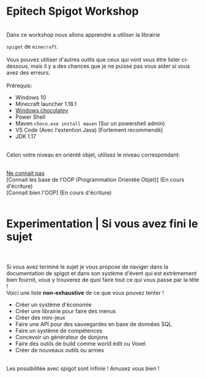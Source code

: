 # Epitech Spigot Workshop <br>
<br>
Dans ce workshop nous allons apprendre a utiliser la librairie

`spigot` de `minecraft`.<br>
<br>
Vous pouvez utiliser d'autres outils que ceux qui vont vous être lister ci-dessous, mais il y a des chances que je ne puisse pas vous aider si vous avez des erreurs. <br><br>
Prérequis:<br>

- Windows 10
- Minecraft launcher 1.18.1
- [Windows chocolatey](https://docs.chocolatey.org/en-us/choco/setup)
- Power Shell
- Maven `choco.exe install maven` (Sur un powershell admin)
- VS Code (Avec l'extention Java) [Fortement recommendé]
- JDK 1.17
<br>
Celon votre niveau en orienté objet, utilisez le niveau correspondant:<br><br>

[Ne connait pas](/tek1/sujet.md) <br>
[Connait les base de l'OOP (Programmation Orientée Objet)] (En cours d'écriture)<br>
[Connait bien l'OOP] (En cours d'écriture)<br>
<br>

# Experimentation | Si vous avez fini le sujet<br><br>

Si vous avez terminé le sujet je vous propose de naviger dans la documentation de spigot et dans son système d'évent qui est extrèmement bien fournit, vous y trouverez de quoi faire tout ce qui vous passe par la tête !<br>
Voici une liste **non-exhaustive** de ce que vous pouvez tenter ! <br>

- Créer un système d'économie
- Créer une librairie pour faire des menus
- Créer des mini-jeux
- Faire une API pour des sauvegardes en base de données SQL
- Faire un système de compétences
- Concevoir un générateur de donjons
- Faire des outils de build comme world édit ou Voxel
- Créer de nouveaux outils ou armes
<br><br>

Les possibilitée avec spigot sont infinie ! Amusez vous bien !